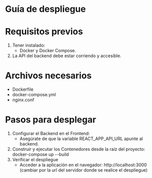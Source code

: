 # Guía de despliegue

# Requisitos previos

1. Tener instalado:
   - Docker y Docker Compose.
2. La API del backend debe estar corriendo y accesible.

# Archivos necesarios

- Dockerfile
- docker-compose.yml
- nginx.conf

# Pasos para desplegar

1. Configurar el Backend en el Frontend:
   - Asegúrate de que la variable REACT_APP_API_URL apunte al backend.
2. Construir y ejecutar los Contenedores desde la raíz del proyecto:
   docker-compose up --build
3. Verificar el despliegue
   - Acceder a la aplicación en el navegador: http://localhost:3000 (cambiar por la url del servidor donde se realice el despliegue)
